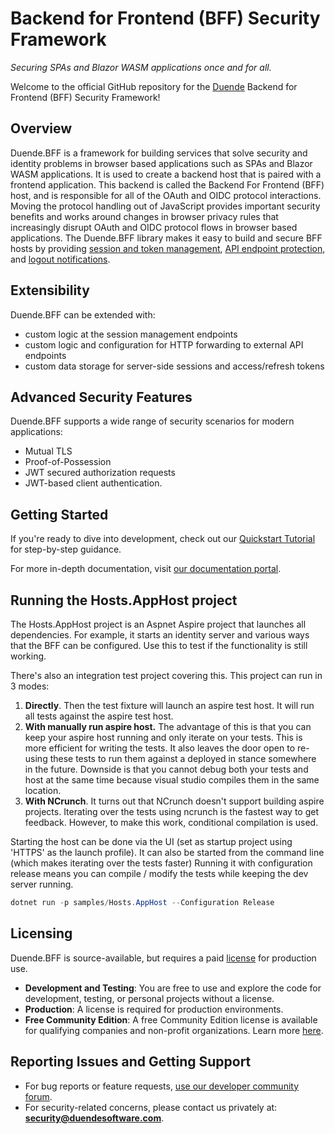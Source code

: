 
# Backend for Frontend (BFF) Security Framework 
_Securing SPAs and Blazor WASM applications once and for all._

Welcome to the official GitHub repository for the [Duende](https://duendesoftware.com) Backend for Frontend (BFF) Security Framework!

## Overview
Duende.BFF is a framework for building services that solve security and identity problems in browser based applications such as SPAs and Blazor WASM applications. It is used to create a backend host that is paired with a frontend application. This backend is called the Backend For Frontend (BFF) host, and is responsible for all of the OAuth and OIDC protocol interactions. Moving the protocol handling out of JavaScript provides important security benefits and works around changes in browser privacy rules that increasingly disrupt OAuth and OIDC protocol flows in browser based applications. The Duende.BFF library makes it easy to build and secure BFF hosts by providing [session and token management](https://docs.duendesoftware.com/bff/fundamentals/session/), [API endpoint protection](https://docs.duendesoftware.com/bff/fundamentals/apis/), and [logout notifications](https://docs.duendesoftware.com/bff/fundamentals/session/management/back-channel-logout/).

## Extensibility
Duende.BFF can be extended with:
- custom logic at the session management endpoints
- custom logic and configuration for HTTP forwarding to external API endpoints
- custom data storage for server-side sessions and access/refresh tokens

## Advanced Security Features
Duende.BFF supports a wide range of security scenarios for modern applications:
- Mutual TLS
- Proof-of-Possession
- JWT secured authorization requests
- JWT-based client authentication. 

## Getting Started
If you're ready to dive into development, check out our [Quickstart Tutorial](https://docs.duendesoftware.com/identityserver/quickstarts/javascript-clients/js-with-backend) for step-by-step guidance.

For more in-depth documentation, visit [our documentation portal](https://docs.duendesoftware.com).

## Running the Hosts.AppHost project

The Hosts.AppHost project is an Aspnet Aspire project that launches all dependencies. For example, it starts an identity server and various ways
that the BFF can be configured. Use this to test if the functionality is still working. 

There's also an integration test project covering this. This project can run in 3 modes:

1. **Directly**. Then the test fixture will launch an aspire test host. It will run all tests against the aspire test host. 
2. **With manually run aspire host.** The advantage of this is that you can keep your aspire host running and only iterate on your tests. This is more efficient for writing the tests. 
It also leaves the door open to re-using these tests to run them against a deployed in stance somewhere in the future. Downside is that you cannot debug both your tests and host at the same time because visual studio compiles them in the same location.
3. **With NCrunch**. It turns out that NCrunch doesn't support building aspire projects. Iterating over the tests using ncrunch is the fastest way to get feedback. However, to make this work, conditional compilation is used. 


Starting the host can be done via the UI (set as startup project using 'HTTPS' as the launch profile). It can also be started from the command line (which makes iterating over the tests faster)
Running it with configuration release means you can compile / modify the tests while keeping the dev server running. 

``` powershell
dotnet run -p samples/Hosts.AppHost --Configuration Release
```

## Licensing
Duende.BFF is source-available, but requires a paid [license](https://duendesoftware.com/products/bff) for production use.

- **Development and Testing**: You are free to use and explore the code for development, testing, or personal projects without a license.
- **Production**: A license is required for production environments. 
- **Free Community Edition**: A free Community Edition license is available for qualifying companies and non-profit organizations. Learn more [here](https://duendesoftware.com/products/communityedition).

## Reporting Issues and Getting Support
- For bug reports or feature requests, [use our developer community forum](https://duende.link/community).
- For security-related concerns, please contact us privately at: **security@duendesoftware.com**.
